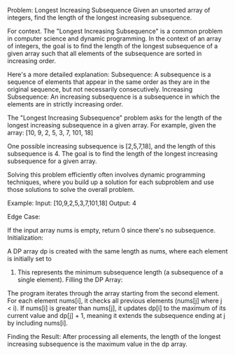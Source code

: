 Problem: Longest Increasing Subsequence
Given an unsorted array of integers, find the length of the longest increasing subsequence.

For context. The "Longest Increasing Subsequence" is a common problem in computer science and dynamic programming. 
In the context of an array of integers, the goal is to find the length of the longest subsequence of a given array such 
that all elements of the subsequence are sorted in increasing order.

Here's a more detailed explanation:
Subsequence: A subsequence is a sequence of elements that appear in the same order as they are in the original sequence,
but not necessarily consecutively.
Increasing Subsequence: An increasing subsequence is a subsequence in which the elements are in strictly increasing order.

The "Longest Increasing Subsequence" problem asks for the length of the longest increasing subsequence in a given array.
For example, given the array: [10, 9, 2, 5, 3, 7, 101, 18]

One possible increasing subsequence is [2,5,7,18], and the length of this subsequence is 4.
The goal is to find the length of the longest increasing subsequence for a given array.

Solving this problem efficiently often involves dynamic programming techniques, where you build up a solution
for each subproblem and use those solutions to solve the overall problem.

Example:
Input: [10,9,2,5,3,7,101,18]
Output: 4

Edge Case:

If the input array nums is empty, return 0 since there's no subsequence.
Initialization:

A DP array dp is created with the same length as nums, where each element is initially set to 
1. This represents the minimum subsequence length (a subsequence of a single element).
Filling the DP Array:

The program iterates through the array starting from the second element. 
For each element nums[i], it checks all previous elements (nums[j] where j < i).
If nums[i] is greater than nums[j], it updates dp[i] to the maximum of its current value and dp[j] + 1,
meaning it extends the subsequence ending at j by including nums[i].

Finding the Result:
After processing all elements, the length of the longest increasing subsequence is the maximum value in the dp array.
